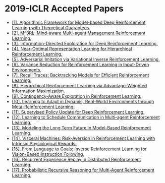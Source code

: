 # 2019-ICLR Accepted Papers

 - [[1]. Algorithmic Framework for Model-based Deep Reinforcement Learning with Theoretical Guarantees.](https://openreview.net/forum?id=BJe1E2R5KX)
 - [[2]. M^3RL: Mind-aware Multi-agent Management Reinforcement Learning.](https://openreview.net/forum?id=BkzeUiRcY7)
 - [[3]. Information-Directed Exploration for Deep Reinforcement Learning.](https://openreview.net/forum?id=Byx83s09Km)
 - [[4]. Near-Optimal Representation Learning for Hierarchical Reinforcement Learning.](https://openreview.net/forum?id=H1emus0qF7)
 - [[5]. Adversarial Imitation via Variational Inverse Reinforcement Learning.](https://openreview.net/forum?id=HJlmHoR5tQ)
 - [[6]. Variance Reduction for Reinforcement Learning in Input-Driven Environments.](https://openreview.net/forum?id=Hyg1G2AqtQ)
 - [[7]. Recall Traces: Backtracking Models for Efficient Reinforcement Learning.](https://openreview.net/forum?id=HygsfnR9Ym)
 - [[8]. Hierarchical Reinforcement Learning via Advantage-Weighted Information Maximization.](https://openreview.net/forum?id=Hyl_vjC5KQ)
 - [[9]. Contingency-Aware Exploration in Reinforcement Learning.](https://openreview.net/forum?id=HyxGB2AcY7)
 - [[10]. Learning to Adapt in Dynamic, Real-World Environments through Meta-Reinforcement Learning.](https://openreview.net/forum?id=HyztsoC5Y7)
 - [[11]. Supervised Policy Update for Deep Reinforcement Learning.](https://openreview.net/forum?id=SJxTroR9F7)
 - [[12]. Learning to Schedule Communication in Multi-agent Reinforcement Learning.](https://openreview.net/forum?id=SJxu5iR9KQ)
 - [[13]. Modeling the Long Term Future in Model-Based Reinforcement Learning.](https://openreview.net/forum?id=SkgQBn0cF7)
 - [[14]. Visceral Machines: Risk-Aversion in Reinforcement Learning with Intrinsic Physiological Rewards.](https://openreview.net/forum?id=SyNvti09KQ)
 - [[15]. From Language to Goals: Inverse Reinforcement Learning for Vision-Based Instruction Following.](https://openreview.net/forum?id=r1lq1hRqYQ)
 - [[16]. Recurrent Experience Replay in Distributed Reinforcement Learning.](https://openreview.net/forum?id=r1lyTjAqYX)
 - [[17]. Probabilistic Recursive Reasoning for Multi-Agent Reinforcement Learning.](https://openreview.net/forum?id=rkl6As0cF7)
